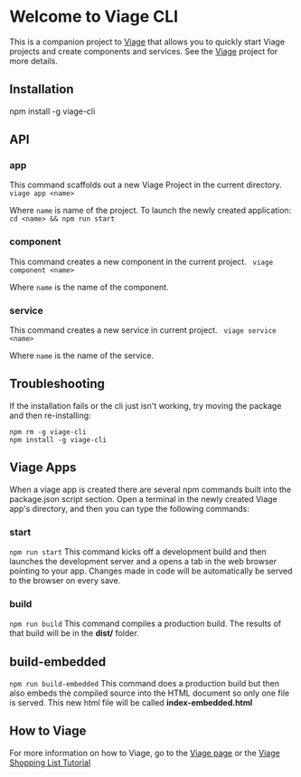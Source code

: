 # Welcome to Viage CLI
This is a companion project to [Viage](https://github.com/schlotg/viage) that allows you to quickly start Viage projects and create components and services. See the [Viage](https://github.com/schlotg/viage) project for more details.

## Installation
npm install -g viage-cli

## API

### app
This command scaffolds out a new Viage Project in the current directory.
``` viage app <name>```

Where ```name``` is name of the project. To launch the newly created application:
``` cd <name> && npm run start ```

### component
This command creates a new component in the current project.
``` viage component <name>```

Where ```name``` is the name of the component.

### service
This command creates a new service in current project.
``` viage service <name>```

Where ```name``` is the name of the service.

## Troubleshooting
If the installation fails or the cli just isn't working, try moving the package and then re-installing:

```
npm rm -g viage-cli
npm install -g viage-cli
```

## Viage Apps
When a viage app is created there are several npm commands built into the package.json script section. Open a terminal in the newly created Viage app's directory, and then you can type the following commands:

### start
``` npm run start ```
This command kicks off a development build and then launches the development server and a opens a tab in the web browser pointing to your app. Changes made in code will be automatically be served to the browser on every save.

### build
``` npm run build ```
This command compiles a production build. The results of that build will be in the **dist/** folder.

## build-embedded
``` npm run build-embedded ```
This command does a production build but then also embeds the compiled source into the HTML document so only one file is served. This new html file will be called **index-embedded.html**

## How to Viage
For more information on how to Viage, go to the [Viage page](https://github.com/schlotg/viage) or the [Viage Shopping List Tutorial](https://github.com/schlotg/viage-shopping-list)